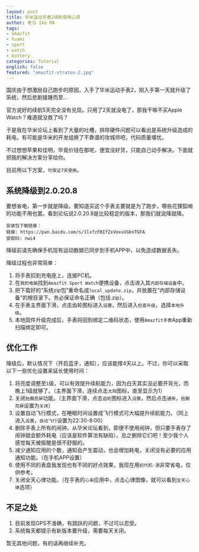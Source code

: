 ```yaml
---
layout: post
title: 华米运动手表2续航使用心得
author: 老马 Ike MA
tags:
- amazfit
- huami
- sport
- watch
- battery
categories: Tutorial
english: false
featured: "amazfit-stratos-2.jpg"
---
```


国庆由于想激励自己跑步的原因，入手了华米运动手表2，刚入手第一天就升级了系统，然后悲剧接踵而至...

官方说好的续航5天完全没有兑现。只用了2天就没电了，那我干嘛不买Apple Watch？难道就没救了吗？

于是我在华米论坛上看到了大量的吐槽，排除硬件问题可以看出是系统升级造成的耗电，有可能是华米的开发组换了不靠谱的攻城师吧，代码质量堪忧。

不过想想苹果和佳明，毕竟价钱在那呢，便宜没好货，只能自己动手解决。下面就把我的解决方案分享给你。

目前用以下方案，``可保证7天使用``。

## 系统降级到2.0.20.8

要想省电，第一步就是降级。要知道买这个手表主要就是为了跑步，哪些花狸狐哨的功能不用也罢。看到论坛说2.0.20.8是比较稳定的版本，那我们就说降就降。

```
安装包下载链接：
链接: https://pan.baidu.com/s/1lxfzFBIfZxVoxuVGknTGFA
提取码: nwi4
```

降级前请先确保手机现有运动数据已同步到手机APP中，以免造成数据丢失。

降级过程也非常简单：

1. 将手表扣到充电座上，连接PC机。
2. 在``我的电脑``找到``Amazfit Sport Watch``便携设备，点击进入其``内部存储设备``中。
3. 把下载好的“系统zip包”重命名成``local_update.zip``，并放置在“内部存储设备”的根目录下。务必保证命名正确（包括.zip）。
4. 在手表主界面下滑，点击齿轮图标进入``设置``，然后进入``检查升级``，选择``本地升级``。
5. 本地固件升级完成后，手表将回到绑定二维码状态，使用``Amazfit手表``App重新扫描绑定即可。

## 优化工作

降级后，默认情况下（开启蓝牙，通知），应该能撑4天以上。不过，你可以采取以下一些优化设置来延长使用时间：

1. 将亮度调整至``1``级，可以有效提升续航能力，因为白天其实没必要开背光，而晚上1级就够了。（主界面下滑，连续点击``太阳``图标，直至显示为1）
2. 关闭``抬腕亮屏``功能。（主界面下滑，点击``齿轮``图标进入``设置``，然后点击``通用``，``抬腕亮屏``设置为``关闭``）
3. 设置自动飞行模式，在睡眠时间设置成飞行模式可大幅提升续航能力。（同上进入``设置``，``自动飞行``设置为22:30-8:00）
4. 删除手表上所有的闹钟。从华米论坛看到，即便不使用闹钟，但只要手表存了闹钟就会额外耗电（应该是软件算法有缺陷）。总之删除它们吧！至少我个人感觉每天被振醒是很不舒服的。
5. 减少通知应用的个数，通知会产生震动，也会增加耗电，关闭没有必要的应用通知功能。（在手机APP设置）
6. 使用不同的表盘我发现也有不同的好点效果，我现在用``初代机·源``非常省电，仅供参考。
7. 关闭全天心律功能。（在手表的``心率``应用中，点击心律图像，就可以看到``全天心律``选项）

## 不足之处

1. 目前发现GPS不准确，有跳跃的问题，不过可以忍受。
2. 系统每天都提示有新版本要升级，需要每天关闭。

暂无其他问题，有的话再继续补充。
